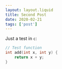 ```yaml
---
layout: layout.liquid
title: Second Post
date: 2020-02-21
tags: ['post']
---
```

Just a test in `c`:

```c
// Test function
int add(int x, int y) {
    return x + y;
}
```